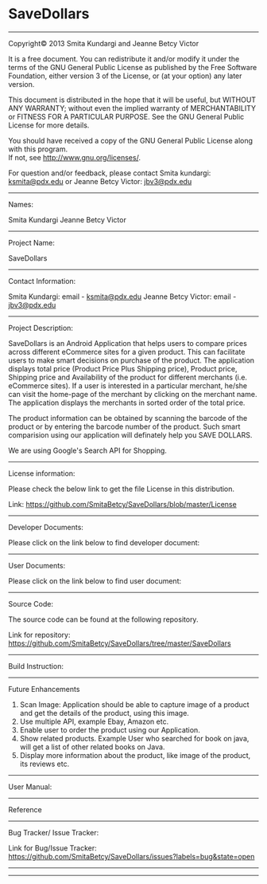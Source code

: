 SaveDollars
===========

***************************************************************************************************************

Copyright© 2013 Smita Kundargi and Jeanne Betcy Victor

It is a free document. You can redistribute it and/or modify
it under the terms of the GNU General Public License as published by
the Free Software Foundation, either version 3 of the License, or
(at your option) any later version.

This document is distributed in the hope that it will be useful,
but WITHOUT ANY WARRANTY; without even the implied warranty of
MERCHANTABILITY or FITNESS FOR A PARTICULAR PURPOSE. See the
GNU General Public License for more details.

You should have received a copy of the GNU General Public License
along with this program.    
If not, see <http://www.gnu.org/licenses/>.

For question and/or feedback, please contact Smita kundargi: <ksmita@pdx.edu> or Jeanne Betcy Victor: <jbv3@pdx.edu>
*****************************************************************************************************************

Names:

Smita Kundargi
Jeanne Betcy Victor

--------------------------------

Project Name:

SaveDollars

--------------------------------

Contact Information:

Smita Kundargi:       email - ksmita@pdx.edu
Jeanne Betcy Victor:  email - jbv3@pdx.edu 

--------------------------------

Project Description:

SaveDollars is an Android Application that helps users to compare prices across different eCommerce sites for
a given product. This can facilitate users to make smart decisions on purchase of the product. 
The application displays total price (Product Price Plus Shipping price), Product price, Shipping price and 
Availability of the product for different merchants (i.e. eCommerce sites). If a user is interested in a particular 
merchant, he/she can visit the home-page of the merchant by clicking on the merchant name. The application
displays the merchants in sorted order of the total price.

The product information can be obtained by scanning the barcode of the product or by entering the barcode number 
of the product.  Such smart comparision using our application will definately help you SAVE DOLLARS. 

We are using Google's Search API for Shopping. 

--------------------------------

License information:

Please check the below link to get the file License in this distribution.       

Link: https://github.com/SmitaBetcy/SaveDollars/blob/master/License

--------------------------------

Developer Documents:

Please click on the link below to find developer document:



--------------------------------

User Documents:

Please click on the link below to find user document:



--------------------------------

Source Code:

The source code can be found at the following repository. 

Link for repository: 
https://github.com/SmitaBetcy/SaveDollars/tree/master/SaveDollars

--------------------------------

Build Instruction:


--------------------------------

Future Enhancements

1. Scan Image: Application should be able to capture image of a product and get the details of the product,
   using this image.
2. Use multiple API, example Ebay, Amazon etc.    
3. Enable user to order the product using our Application.
4. Show related products. Example User who searched for book on java, will get a list of other related books on Java.
5. Display more information about the product, like image of the product, its reviews etc.


--------------------------------

User Manual:

--------------------------------

Reference

--------------------------------

Bug Tracker/ Issue Tracker:

Link for Bug/Issue Tracker: 
https://github.com/SmitaBetcy/SaveDollars/issues?labels=bug&state=open


--------------------------------


--------------------------------














































